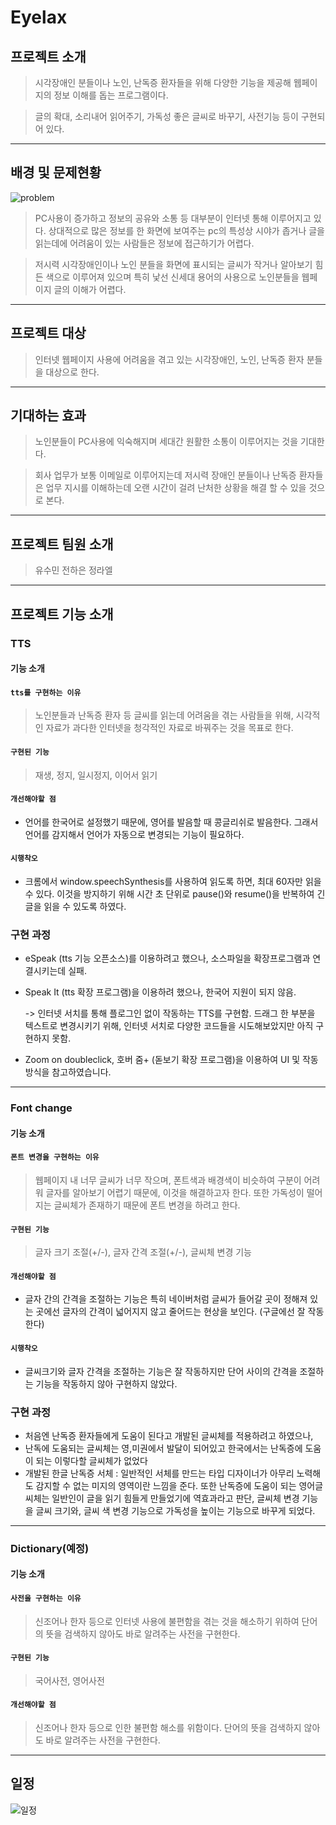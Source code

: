 # Eyelax 

## 프로젝트 소개

>시각장애인 분들이나 노인, 난독증 환자들을 위해 다양한 기능을 제공해	웹페이지의 정보 이해를 돕는 프로그램이다. 

>글의 확대, 소리내어 읽어주기, 가독성 좋은 글씨로 바꾸기, 사전기능 등이 구현되어 있다. 

---

## 배경 및 문제현황
![problem](./../assets/images/problem.png)
>PC사용이 증가하고 정보의 공유와 소통 등 대부분이 인터넷 통해 이루어지고 있다. 
상대적으로 많은 정보를 한 화면에 보여주는 pc의 특성상 시야가 좁거나 글을 읽는데에 어려움이 있는 사람들은 정보에 접근하기가 어렵다. 

>저시력 시각장애인이나 노인 분들을 화면에 표시되는 글씨가 작거나 알아보기 힘든 색으로 이루어져 있으며 특히 낯선 신세대 용어의 사용으로 노인분들을 웹페이지 글의 이해가 어렵다. 

---

## 프로젝트 대상

>인터넷 웹페이지 사용에 어려움을 겪고 있는 시각장애인, 노인, 난독증 환자 분들을 대상으로 한다. 

---

## 기대하는 효과

>노인분들이 PC사용에 익숙해지며 세대간 원활한 소통이 이루어지는 것을 기대한다. 

>회사 업무가 보통 이메일로 이루어지는데 저시력 장애인 분들이나 난독증 환자들은 업무 지시를 이해하는데 오랜 시간이 걸려 난처한 상황을 해결 할 수 있을 것으로 본다. 

---

## 프로젝트 팀원 소개
 >유수민 전하은 정라엘

 ---

## 프로젝트 기능 소개

### TTS
  #### 기능 소개
  #### `tts를 구현하는 이유`
  >노인분들과 난독증 환자 등 글씨를 읽는데 어려움을 겪는 사람들을 위해, 시각적인 자료가 과다한 인터넷을 청각적인 자료로 바꿔주는 것을 목표로 한다.

  #### `구현된 기능`
  >재생, 정지, 일시정지, 이어서 읽기

  #### `개선해야할 점`
  - 언어를 한국어로 설정했기 때문에, 영어를 발음할 때 콩글리쉬로 발음한다. 그래서 언어를 감지해서 언어가 자동으로 변경되는 기능이 필요하다.


  #### `시행착오`
  - 크롬에서 window.speechSynthesis를 사용하여 읽도록 하면, 최대 60자만 읽을 수 있다. 이것을 방지하기 위해 시간 초 단위로 pause()와 resume()을 반복하여 긴 글을 읽을 수 있도록 하였다.



  ### 구현 과정
  - eSpeak (tts 기능 오픈소스)를 이용하려고 했으나, 소스파일을 확장프로그램과 연결시키는데 실패.
  - Speak It (tts 확장 프로그램)을 이용하려 했으나, 한국어 지원이 되지 않음.
  
    -> 인터넷 서치를 통해 플로그인 없이 작동하는 TTS를 구현함.
       드래그 한 부분을 텍스트로 변경시키기 위해, 인터넷 서치로 다양한 코드들을 시도해보았지만 아직 구현하지 못함.
  - Zoom on doubleclick, 호버 줌+ (돋보기 확장 프로그램)을 이용하여 UI 및 작동 방식을 참고하였습니다.
    
  ---

### Font change
  #### 기능 소개
  #### `폰트 변경을 구현하는 이유`
  >웹페이지 내 너무 글씨가 너무 작으며, 폰트색과 배경색이 비슷하여 구분이 어려워 글자를 알아보기 어렵기 때문에, 이것을 해결하고자 한다. 또한 가독성이 떨어지는 글씨체가 존재하기 때문에 폰트 변경을 하려고 한다.

  #### `구현된 기능`
  >글자 크기 조절(+/-), 글자 간격 조절(+/-), 글씨체 변경 기능

   
  #### `개선해야할 점`
  - 글자 간의 간격을 조절하는 기능은 특히 네이버처럼 글씨가 들어갈 곳이 정해져 있는 곳에선 글자의 간격이 넓어지지 않고 줄어드는 현상을 보인다. (구글에선 잘 작동한다)

  #### `시행착오`
  - 글씨크기와 글자 간격을 조절하는 기능은 잘 작동하지만 단어 사이의 간격을 조절하는 기능을 작동하지 않아 구현하지 않았다.



  ### 구현 과정
  - 처음엔 난독증 환자들에게 도움이 된다고 개발된 글씨체를 적용하려고 하였으나,
  - 난독에 도움되는 글씨체는 영,미권에서 발달이 되어있고 한국에서는 난독증에 도움이 되는 이렇다할 글씨체가 없었다 
  - 개발된 한글 난독증 서체 : 일반적인 서체를 만드는 타입 디자이너가 아무리 노력해도 감지할 수 없는 미지의 영역이란 느낌을 준다. 또한 난독증에 도움이 되는 영어글씨체는 일반인이 글을 읽기 힘들게 만들었기에 역효과라고 판단, 글씨체 변경 기능을 글씨 크기와, 글씨 색 변경 기능으로 가독성을 높이는 기능으로 바꾸게 되었다. 
  
  ---

### Dictionary(예정)
  #### 기능 소개
  #### `사전을 구현하는 이유`
  >신조어나 한자 등으로 인터넷 사용에 불편함을 겪는 것을 해소하기 위하여 단어의 뜻을 검색하지 않아도 바로 알려주는 사전을 구현한다.

  #### `구현된 기능`
  >국어사전, 영어사전
  
  #### `개선해야할 점`
  >신조어나 한자 등으로 인한 불편함 해소를 위함이다.
  >단어의 뜻을 검색하지 않아도 바로 알려주는 사전을 구현한다.

  
  

---
## 일정
![일정](./../assets/images/캡처.PNG)
